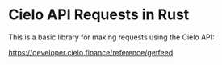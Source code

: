 # Cielo API Requests in Rust
This is a basic library for making requests using the Cielo API:

https://developer.cielo.finance/reference/getfeed
